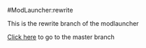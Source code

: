 #ModLauncher:rewrite

This is the rewrite branch of the modlauncher

[Click here](https://github.com/eyeballcode/ModLauncher/tree/master) to go to the master branch